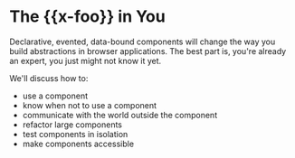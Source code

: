 The {{x-foo}} in You
====================

Declarative, evented, data-bound components will change the way you
build abstractions in browser applications. The best part is, you're
already an expert, you just might not know it yet.

We'll discuss how to:

- use a component
- know when not to use a component
- communicate with the world outside the component
- refactor large components
- test components in isolation
- make components accessible
